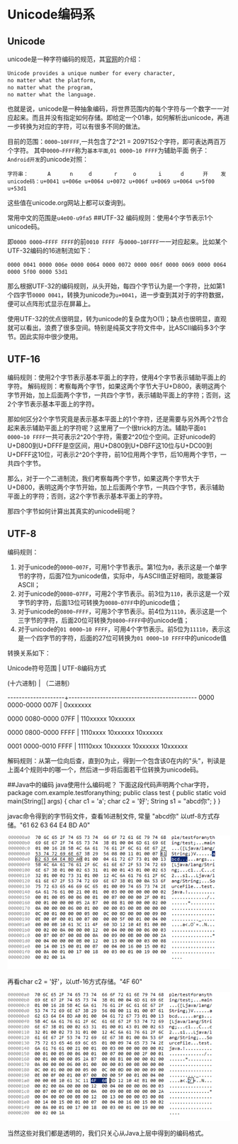 # Unicode编码系
## Unicode
unicode是一种字符编码的规范，其[官网](http://www.unicode.org/ )的介绍：

	Unicode provides a unique number for every character,
	no matter what the platform,
	no matter what the program,
	no matter what the language.

也就是说，unicode是一种抽象编码，将世界范围内的每个字符与一个数字一一对应起来。而且并没有指定如何存储。即给定一个01串，如何解析出unicode，再进一步转换为对应的字符，可以有很多不同的做法。

目前的范围：`0000~10FFFF`,一共包含了2^21 = 2097152个字符，即可表达两百万个字符。
其中`0000~FFFF`称为`基本平面`,`01 0000~10 FFFF`为辅助平面
例子：`Android开发`的unicode对照：

	字符串：      A      n     d       r     o       i      d      开    发 
	unicode码：u+0041 u+006e u+0064 u+0072 u+006f u+0069 u+0064 u+5f00 u+53d1

这些值在unicode.org网站上都可以查询到。

常用中文的范围是`u4e00-u9fa5`
##UTF-32
编码规则：使用4个字节表示1个unicode码。

即`0000 0000~FFFF FFFF`的前`0010 FFFF `与`0000~10FFFF`一一对应起来。比如某个UTF-32编码的16进制流如下：

	0000 0041 0000 006e 0000 0064 0000 0072 0000 006f 0000 0069 0000 0064 0000 5f00 0000 53d1

那么根据UTF-32的编码规则，从头开始，每四个字节认为是一个字符，比如第1个四字节`0000 0041`，转换为unicode为`u+0041`，进一步查到其对于的字符数据，便可以点阵形式显示在屏幕上。

使用UTF-32的优点很明显，转为unicode的复杂度为O(1)；缺点也很明显，直观就可以看出，浪费了很多空间。特别是纯英文字符文件中，比ASCII编码多3个字节。因此实际中很少使用。

## UTF-16
编码规则：使用2个字节表示基本平面上的字符，使用4个字节表示辅助平面上的字符。
解码规则：考察每两个字节，如果这两个字节大于U+D800，表明这两个字节开始，加上后面两个字节，一共四个字节，表示辅助平面上的字符；否则，这2个字节表示基本平面上的字符。

那如何区分2个字节究竟是表示基本平面上的1个字符，还是需要与另外两个2节合起来表示辅助平面上的字符呢？这里用了一个很trick的方法。辅助平面`01 0000~10 FFFF`一共可表示2^20个字符，需要2^20位个空间。正好unicode的U+D800到U+DFFF是空区间，用U+D800到U+DBFF这10位与U+DC00到U+DFFF这10位，可表示2^20个字符，前10位用两个字节，后10用两个字节，一共四个字节。

那么，对于一个二进制流，我们考察每两个字节，如果这两个字节大于U+D800，表明这两个字节开始，加上后面两个字节，一共四个字节，表示辅助平面上的字符；否则，这2个字节表示基本平面上的字符。

那四个字节如何计算出其真实的unicode码呢？

## UTF-8
编码规则：

1. 对于unicode的`0000~007F`，可用1个字节表示。第1位为`0`，表示这是一个单字节的字符，后面7位为unicode值，实际中，与ASCII值正好相同，故能兼容ASCII；
2. 对于unicode的`0080~07FF`，可用2个字节表示。前3位为`110`，表示这是一个双字节的字符，后面13位可转换为`0080~07FF`中的unicode值；
3. 对于unicode的`0800~FFFF`，可用3个字节表示。前4位为`1110`，表示这是一个三字节的字符，后面20位可转换为`0800~FFFF`中的unicode值；
4. 对于unicode的`01 0000~10 FFFF`，可用4个字节表示。前5位为`11110`，表示这是一个四字节的字符，后面的27位可转换为`01 0000~10 FFFF`中的unicode值

转换关系如下：


Unicode符号范围      | UTF-8编码方式

(十六进制)           | （二进制）

--------------------+---------------------------------------------
0000 0000-0000 007F | 0xxxxxxx

0000 0080-0000 07FF | 110xxxxx 10xxxxxx

0000 0800-0000 FFFF | 1110xxxx 10xxxxxx 10xxxxxx

0001 0000-0010 FFFF | 11110xxx 10xxxxxx 10xxxxxx 10xxxxxx


解码规则：从第一位向后查，直到0为止，得到一个包含该0在内的"头"，判读是上面4个规则中的哪一个，然后进一步将后面若干位转换为unicode码。

##Java中的编码
java使用什么编码呢？
下面这段代码声明两个char字符，
    package com.example.testforanything;
    public class test {
      public static void main(String[] args) {
          char c1 = 'a';
          char c2 = '好';
          String s1 = "abcd你";
      }
     }

javac命令得到的字节码文件，查看16进制文件, 常量 "abcd你" 以utf-8方式存储。"61 62 63 64 E4 BD A0"


![img](.\hex-javaclass.bmp)


再看char c2 = '好'，以utf-16方式存储。"4F 60"


![img](.\hex-utf16injava.bmp)

当然这些对我们都是透明的，我们只关心从Java上层中得到的编码格式。






 


